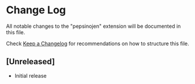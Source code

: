 # Change Log

All notable changes to the "pepsinojen" extension will be documented in this file.

Check [Keep a Changelog](http://keepachangelog.com/) for recommendations on how to structure this file.

## [Unreleased]

- Initial release
